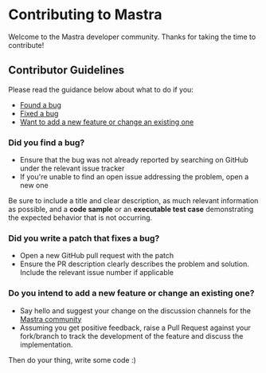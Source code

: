 # Contributing to Mastra

Welcome to the Mastra developer community. Thanks for taking the time to contribute!

## Contributor Guidelines

Please read the guidance below about what to do if you:

- [Found a bug](#did-you-find-a-bug)
- [Fixed a bug](#did-you-write-a-patch-that-fixes-a-bug)
- [Want to add a new feature or change an existing one](#do-you-intend-to-add-a-new-feature-or-change-an-existing-one)

### Did you find a bug?

- Ensure that the bug was not already reported by searching on GitHub under the relevant issue tracker
- If you're unable to find an open issue addressing the problem, open a new one

Be sure to include a title and clear description, as much relevant information as possible, and a **code sample** or an **executable test case** demonstrating the expected behavior that is not occurring.

### Did you write a patch that fixes a bug?

- Open a new GitHub pull request with the patch
- Ensure the PR description clearly describes the problem and solution. Include the relevant issue number if applicable

### Do you intend to add a new feature or change an existing one?

- Say hello and suggest your change on the discussion channels for the [Mastra community](https://discord.gg/TpapMTnjyB)
- Assuming you get positive feedback, raise a Pull Request against your fork/branch to track the development of the feature and discuss the implementation.

Then do your thing, write some code :)
